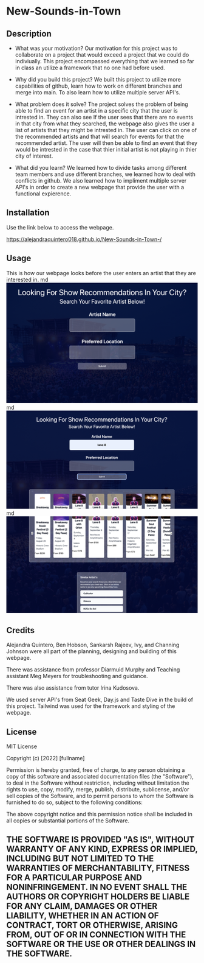# New-Sounds-in-Town

## Description

- What was your motivation?
    Our motivation for this project was to collaborate on a project that would exceed a project that we could do indiviually. This project encompassed everything that we learned so far in class an utilize a framework that no one had before used. 

- Why did you build this project? 
    We built this project to utilize more capabilities of github, learn how to work on different branches and merge into main. To also learn how to utilize multiple server API's. 

- What problem does it solve?
    The project solves the problem of being able to find an event for an artist in a specific city that the user is intrested in. They can also see If the user sees that there are no events in that city from what they searched, the webpage also gives the user a list of artists that they might be intrested in. The user can click on one of the recommended artists and that will search for events for that the recommended artist. The user will then be able to find an event that they would be intrested in the case that thier initial artist is not playing in thier city of interest. 

- What did you learn?
    We learned how to divide tasks among different team members and use different branches, we learned how to deal with conflicts in github. We also learned how to impliment multiple server API's in order to create a new webpage that provide the user with a functional expierence. 

## Installation

Use the link below to access the webpage. 

https://alejandraquintero018.github.io/New-Sounds-in-Town-/

## Usage
 
This is how our webpage looks before the user enters an artist that they are interested in. 
   md![alt text](assets/images/Screenshot1.png)
   md![alt text](assets/images/NSIT-screenshot-2.png)
   md![alt text](assets/images/NSIT-screenshot3.png)


## Credits

Alejandra Quintero, Ben Hobson, Sankarsh Rajeev, Ivy, and Channing Johnson were all part of the planning, designing and building of this webpage. 

There was assistance from professor Diarmuid Murphy and Teaching assistant Meg Meyers for troubleshooting and guidance. 

There was also assistance from tutor Irina Kudosova. 

We used server API's from Seat Geek, Day.js and Taste Dive in the build of this project. Tailwind was used for the framework and styling of the webpage. 



## License

MIT License

Copyright (c) [2022] [fullname]

Permission is hereby granted, free of charge, to any person obtaining a copy
of this software and associated documentation files (the "Software"), to deal
in the Software without restriction, including without limitation the rights
to use, copy, modify, merge, publish, distribute, sublicense, and/or sell
copies of the Software, and to permit persons to whom the Software is
furnished to do so, subject to the following conditions:

The above copyright notice and this permission notice shall be included in all
copies or substantial portions of the Software.

THE SOFTWARE IS PROVIDED "AS IS", WITHOUT WARRANTY OF ANY KIND, EXPRESS OR
IMPLIED, INCLUDING BUT NOT LIMITED TO THE WARRANTIES OF MERCHANTABILITY,
FITNESS FOR A PARTICULAR PURPOSE AND NONINFRINGEMENT. IN NO EVENT SHALL THE
AUTHORS OR COPYRIGHT HOLDERS BE LIABLE FOR ANY CLAIM, DAMAGES OR OTHER
LIABILITY, WHETHER IN AN ACTION OF CONTRACT, TORT OR OTHERWISE, ARISING FROM,
OUT OF OR IN CONNECTION WITH THE SOFTWARE OR THE USE OR OTHER DEALINGS IN THE
SOFTWARE.
---
